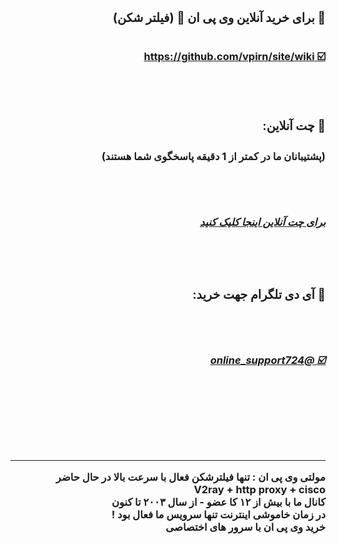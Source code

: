 
<div id="multi" dir="rtl">  <h3 > <b> 
<h3> 💚 برای خرید آنلاین وی پی ان 🚀 (فیلتر شکن) </h3>
<br>
<a dir="rtl" target="_blank" href="https://github.com/vpirn/site/wiki"> ☑️ https://github.com/vpirn/site/wiki </a>
 

  <br>  <br> 
<h3> 💛 چت آنلاین: <h3>
<h4> (پشتیبانان ما در کمتر از 1 دقیقه پاسخگوی شما هستند) </h4>
  <br>  <br> 

 <h5> <a href="#"   target="_blank"> برای چت آنلاین اینجا کلیک کنید </a> </h5>
 <br>  <br> 
  
<h3> 🤍 آی دی تلگرام جهت خرید: </h3>
  <br> <br> 
<h5><a dir="rtl" href="https://t.me/online_support724"  target="_blank"> ☑️ @online_support724 </a></h5>

  <br> <br> <br> <br> <br> <hr>

مولتی وی پی ان : تنها فیلترشکن فعال با سرعت بالا در حال حاضر
<br> 
V2ray + http proxy + cisco
<br> 
کانال ما با بیش از ۱۲ کا عضو - از سال ۲۰۰۳ تا کنون
<br> 
در زمان خاموشی اینترنت تنها سرویس ما فعال بود !
<br> 
خرید وی پی ان با سرور های اختصاصی 
<br> 



</b>  </h3>
</div>
